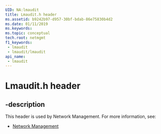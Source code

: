 ```yaml
---
UID: NA:lmaudit
title: Lmaudit.h header
ms.assetid: b9242b97-d957-30bf-bdab-86e75830b4d2
ms.date: 01/11/2019
ms.keywords: 
ms.topic: conceptual
tech.root: netmgmt
f1_keywords:
 - lmaudit
 - lmaudit/lmaudit
api_name:
 - lmaudit
---
```


# Lmaudit.h header


## -description

This header is used by Network Management. For more information, see:

- [Network Management](../_netmgmt/index.md)


